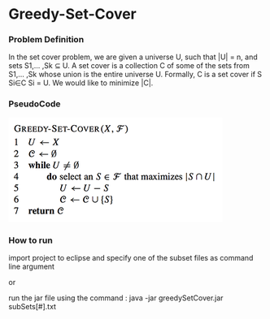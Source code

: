 # Greedy-Set-Cover

### **Problem Definition**

In the set cover problem, we are given a universe U, such that |U| = n, and sets S1,... ,Sk ⊆ U. A set cover is a collection C of some of the sets from S1,... ,Sk whose union is the entire universe U. Formally, C is a set cover if S Si∈C Si = U. We would like to minimize |C|.

### **PseudoCode**
![alt text](https://github.com/FotisSp/Greedy-Set-Cover/blob/master/pseudocode.png)

### **How to run**

import project to eclipse and specify one of the subset files as command line argument

or 

run the jar file using the command : java -jar greedySetCover.jar subSets[#].txt





